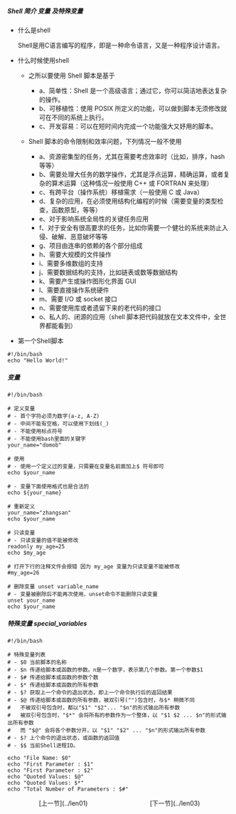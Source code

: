 ##### Shell 简介 变量 及特殊变量

- 什么是shell
 
	Shell是用C语言编写的程序，即是一种命令语言，又是一种程序设计语言。

- 什么时候使用shell
	- 之所以要使用 Shell 脚本是基于
		- a、简单性：Shell 是一个高级语言；通过它，你可以简洁地表达复杂的操作。
		- b、可移植性：使用 POSIX 所定义的功能，可以做到脚本无须修改就可在不同的系统上执行。
		- c、开发容易：可以在短时间内完成一个功能强大又妤用的脚本。

	- Shell 脚本的命令限制和效率问题，下列情况一般不使用
		- a、资源密集型的任务，尤其在需要考虑效率时（比如，排序，hash 等等）
		- b、需要处理大任务的数学操作，尤其是浮点运算，精确运算，或者复杂的算术运算（这种情况一般使用 C++ 或 FORTRAN 来处理）
		- c、有跨平台（操作系统）移植需求（一般使用 C 或 Java）
		- d、复杂的应用，在必须使用结构化编程的时候（需要变量的类型检查，函数原型，等等）
		- e、对于影响系统全局性的关键任务应用
		- f、对于安全有很高要求的任务，比如你需要一个健壮的系统来防止入侵、破解、恶意破坏等等
		- g、项目由连串的依赖的各个部分组成
		- h、需要大规模的文件操作
		- i、需要多维数组的支持
		- j、需要数据结构的支持，比如链表或数等数据结构
		- k、需要产生或操作图形化界面 GUI
		- l、需要直接操作系统硬件
		- m、需要 I/O 或 socket 接口
		- n、需要使用库或者遗留下来的老代码的接口
		- o、私人的、闭源的应用（shell 脚本把代码就放在文本文件中，全世界都能看到）

- 第一个Shell脚本

```shell
#!/bin/bash
echo "Hello World!"
```

#####  变量
```shell
#!/bin/bash

# 定义变量
# - 首个字符必须为数字(a-z, A-Z)
# - 中间不能有空格，可以使用下划线(_)
# - 不能使用标点符号
# - 不能使用bash里面的关键字
your_name="domob"

# 使用
# - 使用一个定义过的变量，只需要在变量名前面加上$ 符号即可
echo $your_name

# - 变量下面使用格式也是合法的
echo ${your_name}

# 重新定义
your_name="zhangsan"
echo $your_name

# 只读变量
# - 只读变量的值不能被修改
readonly my_age=25
echo $my_age

# 打开下行的注释文件会报错 因为 my_age 变量为只读变量不能被修改
#my_age=26

# 删除变量 unset variable_name
# - 变量被删除后不能再次使用，unset命令不能删除只读变量
unset your_name
echo $your_name

```

##### 特殊变量 special_variables

```shell
#!/bin/bash

# 特殊变量列表
# - $0 当前脚本的名称
# - $n 传递给脚本或函数的参数。n是一个数字，表示第几个参数。第一个参数$1
# - $# 传递给脚本或函数的参数个数
# - $* 传递给脚本或函数的所有参数
# - $? 获取上一个命令的退出状态，即上一个命令执行后的返回结果
# - $@ 传递给脚本或函数的所有参数，被双引号("")包含时，与$* 稍微不同
#   不被双引号包含时，都以"$1" "$2"... "$n"的形式输出所有参数
#	被双引号包含时，"$*" 会将所有的参数作为一个整体，以 "$1 $2 ... $n"的形式输出所有参数
#	而 "$@" 会将各个参数分开，以 "$1" "$2" ... "$n"的形式输出所有参数
# - $? 上个命令的退出状态，或函数的返回值
# - $$ 当前Shell进程ID。

echo "File Name: $0"
echo "First Parameter : $1"
echo "First Parameter : $2"
echo "Quoted Values: $@"
echo "Quoted Values: $*"
echo "Total Number of Parameters : $#"
```

<center>[上一节](../len01)　　　　　　　　　　[下一节](../len03)</center>
